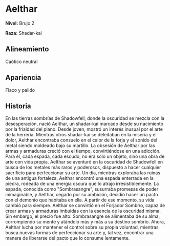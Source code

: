 # Aelthar

**Nivel:** Brujo 2

**Raza:** Shadar-kai

## Alineamiento
Caótico neutral

## Apariencia
Flaco y palido

## Historia
En las tierras sombrías de Shadowfell, donde la oscuridad se mezcla con la desesperación, nació Aelthar, un shadar-kai marcado desde su nacimiento por la frialdad del plano. Desde joven, mostró un interés inusual por el arte de la herrería. Mientras otros shadar-kai se deleitaban en la miseria y el dolor, Aelthar encontraba consuelo en el calor de la forja y el sonido del metal siendo moldeado bajo su martillo.
La obsesión de Aelthar por las armas y armaduras creció con el tiempo, convirtiéndose en una adicción. Para él, cada espada, cada escudo, no era solo un objeto, sino una obra de arte con vida propia. Aelthar se aventuró en la oscuridad de Shadowfell en busca de los metales más raros y poderosos, dispuesto a hacer cualquier sacrificio para perfeccionar su arte.
Un día, mientras exploraba las ruinas de una antigua fortaleza, Aelthar encontró una espada enterrada en la piedra, rodeada de una energía oscura que lo atrajo irresistiblemente. La espada, conocida como "Sombrasangre", susurraba promesas de poder inimaginable, y Aelthar, cegado por su ambición, decidió hacer un pacto con el demonio que habitaba en ella.
A partir de ese momento, su vida cambió para siempre. Aelthar se convirtió en el Forjador Sombrío, capaz de crear armas y armaduras imbuidas con la esencia de la oscuridad misma. Sin embargo, el precio fue alto: Sombrasangre se alimentaba de su alma, corrompiendo su mente y atándolo más y más a su destino sombrío. Ahora, Aelthar lucha por mantener el control sobre su propia voluntad, mientras busca nuevas formas de perfeccionar su arte y, tal vez, encontrar una manera de liberarse del pacto que lo consume lentamente.



